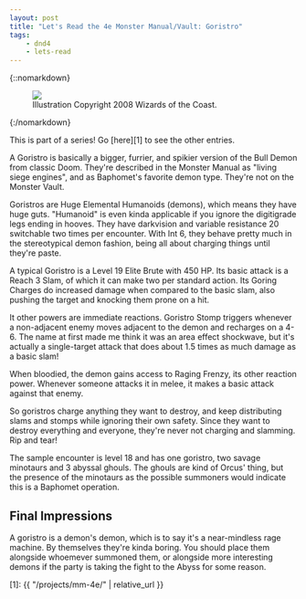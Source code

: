 ```yaml
---
layout: post
title: "Let's Read the 4e Monster Manual/Vault: Goristro"
tags:
    - dnd4
    - lets-read
---
```


{::nomarkdown}
<figure class=center>
  <img src="{{ "/assets/wir-mm-4e-goristro.png" | absolute_url }}"/>
  <figcaption>Illustration Copyright 2008 Wizards of the Coast.</figcaption>
</figure>
{:/nomarkdown}

This is part of a series! Go [here][1] to see the other entries.

A Goristro is basically a bigger, furrier, and spikier version of the Bull Demon
from classic Doom. They're described in the Monster Manual as "living siege
engines", and as Baphomet's favorite demon type. They're not on the Monster
Vault.

Goristros are Huge Elemental Humanoids (demons), which means they have huge
guts. "Humanoid" is even kinda applicable if you ignore the digitigrade legs
ending in hooves. They have darkvision and variable resistance 20 switchable two
times per encounter. With Int 6, they behave pretty much in the stereotypical
demon fashion, being all about charging things until they're paste.

A typical Goristro is a Level 19 Elite Brute with 450 HP. Its basic attack is a
Reach 3 Slam, of which it can make two per standard action. Its Goring Charges
do increased damage when compared to the basic slam, also pushing the target and
knocking them prone on a hit.

It other powers are immediate reactions. Goristro Stomp triggers whenever a
non-adjacent enemy moves adjacent to the demon and recharges on a 4-6. The name
at first made me think it was an area effect shockwave, but it's actually a
single-target attack that does about 1.5 times as much damage as a basic slam!

When bloodied, the demon gains access to Raging Frenzy, its other reaction
power. Whenever someone attacks it in melee, it makes a basic attack against
that enemy.

So goristros charge anything they want to destroy, and keep distributing slams
and stomps while ignoring their own safety. Since they want to destroy
everything and everyone, they're never not charging and slamming. Rip and tear!

The sample encounter is level 18 and has one goristro, two savage minotaurs and
3 abyssal ghouls. The ghouls are kind of Orcus' thing, but the presence of the
minotaurs as the possible summoners would indicate this is a Baphomet operation.

## Final Impressions

A goristro is a demon's demon, which is to say it's a near-mindless rage
machine. By themselves they're kinda boring. You should place them alongside
whoemever summoned them, or alongside more interesting demons if the party is
taking the fight to the Abyss for some reason.

[1]: {{ "/projects/mm-4e/" | relative_url }}
